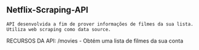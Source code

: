 ## Netflix-Scraping-API

`API desenvolvida a fim de prover informações de filmes da sua lista. Utiliza web scraping como data source.`

RECURSOS DA API:
/movies - Obtém uma lista de filmes da sua conta
